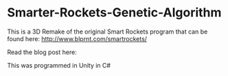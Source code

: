 # Smarter-Rockets-Genetic-Algorithm
This is a 3D Remake of the original Smart Rockets program that can be found here: http://www.blprnt.com/smartrockets/

Read the blog post here: 

This was programmed in Unity in C#
